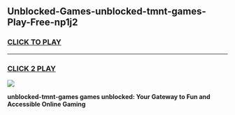 
## Unblocked-Games-unblocked-tmnt-games-Play-Free-np1j2
<h3>
<a href="https://premium76.site?title=unblocked-tmnt-games&ref=17A">CLICK TO PLAY</a></h3>
<hr>

<h3>
<a href="https://premium76.site?title=unblocked-tmnt-games&ref=17A">CLICK 2 PLAY</a>
  
</h3>

<a href="https://premium76.site?title=unblocked-tmnt-games&ref=17A"><img src="https://clearcache.store/games.png"></a>


**unblocked-tmnt-games games unblocked: Your Gateway to Fun and Accessible Online Gaming**
